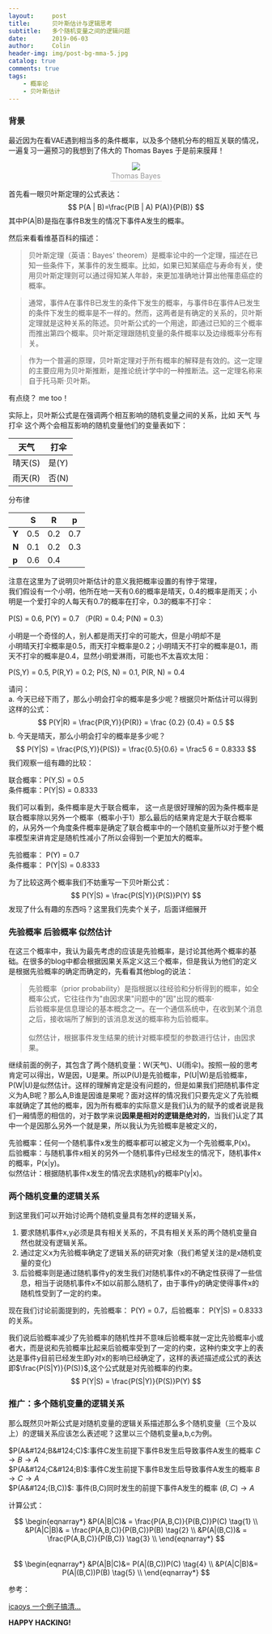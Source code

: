 ```yaml
---
layout:     post
title:      贝叶斯估计与逻辑思考
subtitle:   多个随机变量之间的逻辑问题
date:       2019-06-03
author:     Colin
header-img: img/post-bg-mma-5.jpg
catalog: true
comments: true
tags:
    - 概率论
    - 贝叶斯估计
---
```


### 背景

最近因为在看VAE遇到相当多的条件概率，以及多个随机分布的相互关联的情况，一遍复习一遍预习的我想到了伟大的 Thomas Bayes 于是前来膜拜！

<center>  
    <img src="..\..\..\..\img\article\225px-Thomas_Bayes.gif">
    <br>
    <div style="color:orange; border-bottom: 1px solid #d9d9d9;
    display: inline-block;
    color: #999;
    padding: 2px;">Thomas Bayes</div>
</center>

首先看一眼贝叶斯定理的公式表达：
$$
P(A | B)=\frac{P(B | A) P(A)}{P(B)}
$$
其中P(A|B)是指在事件B发生的情况下事件A发生的概率。

然后来看看维基百科的描述：

>贝叶斯定理（英语：Bayes' theorem）是概率论中的一个定理，描述在已知一些条件下，某事件的发生概率。比如，如果已知某癌症与寿命有关，使用贝叶斯定理则可以通过得知某人年龄，来更加准确地计算出他罹患癌症的概率。

>通常，事件A在事件B已发生的条件下发生的概率，与事件B在事件A已发生的条件下发生的概率是不一样的。然而，这两者是有确定的关系的，贝叶斯定理就是这种关系的陈述。贝叶斯公式的一个用途，即通过已知的三个概率而推出第四个概率。贝叶斯定理跟随机变量的条件概率以及边缘概率分布有关。

>作为一个普遍的原理，贝叶斯定理对于所有概率的解释是有效的。这一定理的主要应用为贝叶斯推断，是推论统计学中的一种推断法。这一定理名称来自于托马斯·贝叶斯。

有点绕？ me too！

实际上，贝叶斯公式是在强调两个相互影响的随机变量之间的关系，比如 天气 与 打伞 这个两个会相互影响的随机变量他们的变量表如下：

|天气| 打伞
| -- | --
|晴天(S) | 是(Y)
|雨天(R) | 否(N)

分布律

|          |S     | R   |  p |
|--        | --   | --  | -- |
|**Y**     | 0.5  | 0.2 | 0.7|
|**N**     | 0.1  | 0.2 | 0.3|
|**p**     | 0.6  | 0.4 |    |


注意在这里为了说明贝叶斯估计的意义我把概率设置的有悖于常理，<br>
我们假设有一个小明，他所在地一天有0.6的概率是晴天，0.4的概率是雨天；小明是一个爱打伞的人每天有0.7的概率在打伞，0.3的概率不打伞：

P(S) = 0.6,  P(Y) = 0.7 （P(R) = 0.4; P(N) = 0.3）

小明是一个奇怪的人，别人都是雨天打伞的可能大，但是小明却不是<br>
小明晴天打伞概率是0.5，雨天打伞概率是0.2；小明晴天不打伞的概率是0.1，雨天不打伞的概率是0.4，显然小明爱淋雨，可能也不太喜欢太阳：

P(S,Y) = 0.5, P(R,Y) = 0.2; P(S, N) = 0.1, P(R, N) = 0.4

请问：<br>
a. 今天已经下雨了，那么小明会打伞的概率是多少呢？根据贝叶斯估计可以得到这样的公式：
$$
P(Y|R) = \frac{P(R,Y)}{P(R)} = \frac {0.2} {0.4} = 0.5
$$
b. 今天是晴天，那么小明会打伞的概率是多少呢？
$$
P(Y|S) = \frac{P(S,Y)}{P(S)} = \frac{0.5}{0.6} = \frac5 6 = 0.8333
$$
我们观察一组有趣的比较：

联合概率：P(Y,S) = 0.5<br>
条件概率：P(Y|S) = 0.8333

我们可以看到，条件概率是大于联合概率， 这一点是很好理解的因为条件概率是联合概率除以另外一个概率（概率小于1）那么最后的结果肯定是大于联合概率的，从另外一个角度条件概率是确定了联合概率中的一个随机变量所以对于整个概率模型来讲肯定是随机性减小了所以会得到一个更加大的概率。

先验概率： P(Y) = 0.7<br>
条件概率： P(Y|S) = 0.8333

为了比较这两个概率我们不妨重写一下贝叶斯公式：
$$
P(Y|S) = \frac{P(S|Y)}{P(S)}P(Y)
$$
发现了什么有趣的东西吗？这里我们先卖个关子，后面详细展开
### 先验概率 后验概率 似然估计

在这三个概率中，我认为最先考虑的应该是先验概率，是讨论其他两个概率的基础。在很多的blog中都会根据因果关系定义这三个概率，但是我认为他们的定义是根据先验概率的确定而确定的，先看看其他blog的说法：

>先验概率（prior probability）是指根据以往经验和分析得到的概率，如全概率公式，它往往作为"由因求果"问题中的"因"出现的概率·<br>
>后验概率是信息理论的基本概念之一。在一个通信系统中，在收到某个消息之后，接收端所了解到的该消息发送的概率称为后验概率。<br>   
>似然估计，根据事件发生结果的统计对概率模型的参数进行估计，由因求果。


继续前面的例子，其包含了两个随机变量：W(天气)、U(雨伞)。按照一般的思考肯定可以得出，W是因，U是果。所以P(U)是先验概率，P(U\|W)是后验概率，P(W\|U)是似然估计。这样的理解肯定是没有问题的，但是如果我们把随机事件定义为A,B呢？那么A,B谁是因谁是果呢？面对这样的情况我们只要先定义了先验概率就确定了其他的概率，因为所有概率的实际意义是我们认为的赋予的或者说是我们一厢情愿的相信的，对于数学来说**因果是相对的逻辑是绝对的**，当我们认定了其中一个是因那么另外一个就是果，所以我认为先验概率是被定义的，

先验概率：任何一个随机事件x发生的概率都可以被定义为一个先验概率,P(x)。<br>
后验概率：与随机事件x相关的另外一个随机事件y已经发生的情况下，随机事件x的概率，P(x|y)。<br>
似然估计：根据随机事件x发生的情况去求随机y的概率P(y|x)。

### 两个随机变量的逻辑关系

到这里我们可以开始讨论两个随机变量具有怎样的逻辑关系，

1. 要求随机事件x,y必须是具有相关关系的，不具有相关关系的两个随机变量自然也就没有逻辑关系。
2. 通过定义x为先验概率确定了逻辑关系的研究对象（我们希望关注的是x随机变量的变化)
3. 后验概率则是通过随机事件y的发生我们对随机事件x的不确定性获得了一些信息，相当于说随机事件x不如以前那么随机了，由于事件y的确定使得事件x的随机性受到了一定的约束。

现在我们讨论前面提到的，先验概率： P(Y) = 0.7，后验概率： P(Y|S) = 0.8333的关系。

我们说后验概率减少了先验概率的随机性并不意味后验概率就一定比先验概率小或者大，而是说和先验概率比起来后验概率受到了一定的约束，这种约束文字上的表达是事件y目前已经发生即y对x的影响已经确定了，这样的表述描述成公式的表达即$\frac{P(S|Y)}{P(S)}$,这个公式就是对先验概率的约束。
$$
P(Y|S) = \frac{P(S|Y)}{P(S)}P(Y) 
$$

### 推广：多个随机变量的逻辑关系

那么既然贝叶斯公式是对随机变量的逻辑关系描述那么多个随机变量（三个及以上）的逻辑关系应该怎么表述呢？这里以三个随机变量a,b,c为例。

$P(A&#124;B&#124;C)$:事件C发生前提下事件B发生后导致事件A发生的概率 $C \rightarrow B \rightarrow A$<br>
$P(A&#124;C&#124;B)$:事件C发生前提下事件B发生后导致事件A发生的概率 $B \rightarrow C \rightarrow A$<br>
$P(A&#124;(B,C))$: 事件(B,C)同时发生的前提下事件A发生的概率 $(B,C) \rightarrow A$

计算公式：

$$
\begin{eqnarray*}
&P(A|B|C)& = \frac{P(A,B,C)}{P(B,C)}P(C) \tag{1} \\
&P(A|C|B)& = \frac{P(A,B,C)}{P(B,C)}P(B) \tag{2} \\ 
&P(A|(B,C))& = \frac{P(A,B,C)}{P(B,C)} \tag{3} \\
\end{eqnarray*}
$$
<br>
$$
\begin{eqnarray*}
&P(A|B|C)&= P(A|(B,C))P(C) \tag{4} \\
&P(A|C|B)&= P(A|(B,C))P(B) \tag{5} \\
\end{eqnarray*}
$$


参考：

[icaoys 一个例子搞清...](https://blog.csdn.net/qq_23947237/article/details/78265026)



**HAPPY HACKING!**
